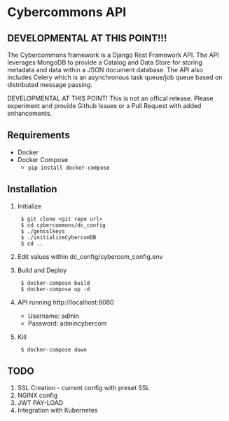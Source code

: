 Cybercommons API 
=======

## DEVELOPMENTAL AT THIS POINT!!!


The Cybercommons framework is a Django Rest Framework API. The API leverages MongoDB to provide a Catalog and Data Store for storing metadata and data within a JSON document database. The API also includes Celery which is an asynchronous task queue/job queue based on distributed message passing.

DEVELOPMENTAL AT THIS POINT! This is not an offical release. Please experiment and provide Github Issues or a  Pull Request with added enhancements. 


## Requirements

* Docker
* Docker Compose
    * `pip install docker-compose`

## Installation

1. Initialize

        $ git clone <git repo url>
        $ cd cybercommons/dc_config
        $ ./gensslkeys
        $ ./initializeCybercomDB
        $ cd ..

2. Edit values within dc_config/cybercom_config.env
3. Build and Deploy

        $ docker-compose build
        $ docker-compose up -d 

4. API running http://localhost:8080
    * Username: admin
    * Password: admincybercom

5. Kill

        $ docker-compose down

## TODO

1. SSL Creation - current config with preset SSL
2. NGINX config 
2. JWT PAY-LOAD
3. Integration with Kubernetes
